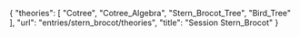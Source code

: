 {
    "theories": [
        "Cotree",
        "Cotree_Algebra",
        "Stern_Brocot_Tree",
        "Bird_Tree"
    ],
    "url": "entries/stern_brocot/theories",
    "title": "Session Stern_Brocot"
}